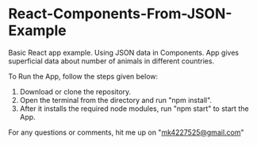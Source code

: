 # React-Components-From-JSON-Example
Basic React app example. Using JSON data in Components. App gives superficial data about number of animals in different countries.

To Run the App, follow the steps given below: 
1) Download or clone the repository.
2) Open the terminal from the directory and run "npm install".
3) After it installs the required node modules, run "npm start" to start the App.

For any questions or comments, hit me up on "mk4227525@gmail.com"
